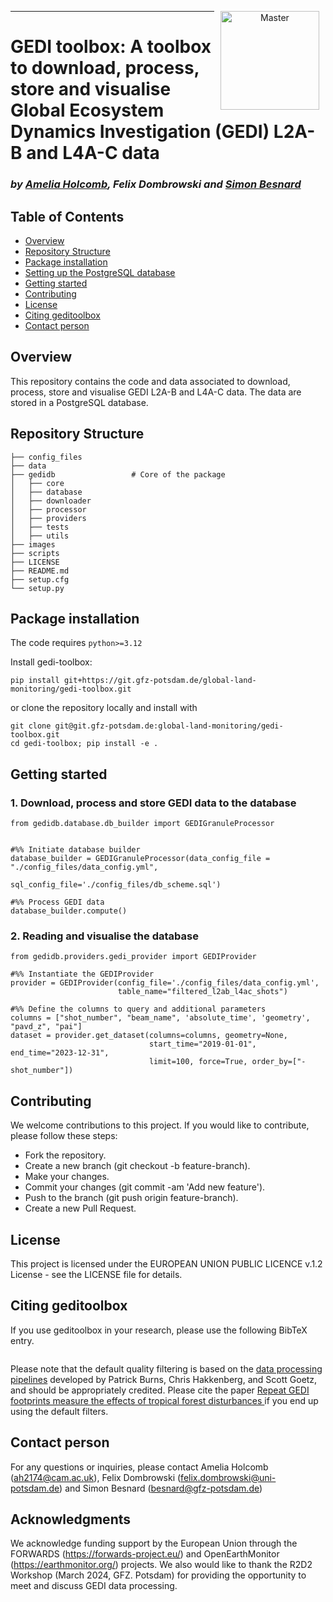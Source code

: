 <p align="center">
<a href="https://git.gfz-potsdam.de/global-land-monitoring/gedi-toolbox.git">
    <img src="https://media.gfz-potsdam.de/gfz/wv/pic/Bildarchiv/gfz/GFZ-CD_LogoRGB_en.png" alt="Master" height="158px" hspace="10px" vspace="0px" align="right">
  </a>
</p>

***
# GEDI toolbox: A toolbox to download, process, store and visualise Global Ecosystem Dynamics Investigation (GEDI) L2A-B and L4A-C data #

### *by [Amelia Holcomb](https://ameliaholcomb.github.io/), Felix Dombrowski and [Simon Besnard](https://simonbesnard1.github.io/)*

## Table of Contents

- [Overview](#overview)
- [Repository Structure](#repository-structure)
- [Package installation](#package-installation)
- [Setting up the PostgreSQL database](#setting-up-the-postgresql-database)
- [Getting started](#getting-started)
- [Contributing](#contributing)
- [License](#license)
- [Citing geditoolbox](#citing-geditoolbox)
- [Contact person](#contact-person)

## Overview
This repository contains the code and data associated to download, process, store and visualise GEDI L2A-B and L4A-C data. The data are stored in a PostgreSQL database. 

## Repository Structure

```plaintext
├── config_files
├── data
├── gedidb 		           # Core of the package
│   ├── core
│   ├── database
│   ├── downloader
│   ├── processor
│   ├── providers
│   ├── tests
│   ├── utils
├── images
├── scripts
├── LICENSE
├── README.md
├── setup.cfg
└── setup.py
```

## Package installation

The code requires `python>=3.12`

Install gedi-toolbox:

```
pip install git+https://git.gfz-potsdam.de/global-land-monitoring/gedi-toolbox.git

```

or clone the repository locally and install with

```
git clone git@git.gfz-potsdam.de:global-land-monitoring/gedi-toolbox.git
cd gedi-toolbox; pip install -e .
```

## Getting started

### 1. Download, process and store GEDI data to the database
```
from gedidb.database.db_builder import GEDIGranuleProcessor


#%% Initiate database builder
database_builder = GEDIGranuleProcessor(data_config_file = "./config_files/data_config.yml", 
                                        sql_config_file='./config_files/db_scheme.sql')

#%% Process GEDI data
database_builder.compute()

```

### 2. Reading and visualise the database
```
from gedidb.providers.gedi_provider import GEDIProvider

#%% Instantiate the GEDIProvider
provider = GEDIProvider(config_file='./config_files/data_config.yml',
                        table_name="filtered_l2ab_l4ac_shots")

#%% Define the columns to query and additional parameters
columns = ["shot_number", "beam_name", 'absolute_time', 'geometry', "pavd_z", "pai"]
dataset = provider.get_dataset(columns=columns, geometry=None, 
                               start_time="2019-01-01", end_time="2023-12-31", 
                               limit=100, force=True, order_by=["-shot_number"])
```

## Contributing

We welcome contributions to this project. If you would like to contribute, please follow these steps:

- Fork the repository.
- Create a new branch (git checkout -b feature-branch).
- Make your changes.
- Commit your changes (git commit -am 'Add new feature').
- Push to the branch (git push origin feature-branch).
- Create a new Pull Request.

## License
This project is licensed under the EUROPEAN UNION PUBLIC LICENCE v.1.2 License - see the LICENSE file for details.

## Citing geditoolbox

If you use geditoolbox in your research, please use the following BibTeX entry.

```

```
Please note that the default quality filtering is based on the [data processing pipelines](https://docs.google.com/document/d/1XmcoV8-k-8C_Tmh-CJ4sYvlvOqkbiXP1Kah_KrCkMqU/edit) developed by Patrick Burns, Chris Hakkenberg, and Scott Goetz, and should be appropriately credited. Please cite the paper [Repeat GEDI footprints measure the effects of tropical forest disturbances
](https://www.sciencedirect.com/science/article/pii/S0034425724001925?via%3Dihub#f0035) if you end up using the default filters.

## Contact person
For any questions or inquiries, please contact Amelia Holcomb (ah2174@cam.ac.uk), Felix Dombrowski (felix.dombrowski@uni-potsdam.de) and Simon Besnard (besnard@gfz-potsdam.de) 

## Acknowledgments
We acknowledge funding support by the European Union through the FORWARDS (https://forwards-project.eu/) and OpenEarthMonitor (https://earthmonitor.org/) projects. We also would like to thank the R2D2 Workshop (March 2024, GFZ. Potsdam) for providing the opportunity to meet and discuss GEDI data processing.